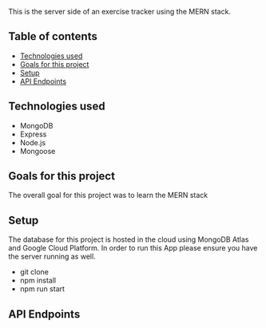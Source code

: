 This is the server side of an exercise tracker using the MERN stack. 
## Table of contents

- [Technologies used](#Technologies-used)
- [Goals for this project](#Goals-for-this-project)
- [Setup](#Setup)
- [API Endpoints](#API-Endpoints)

## Technologies used
- MongoDB
- Express
- Node.js
- Mongoose

## Goals for this project
The overall goal for this project was to learn the MERN stack 
## Setup
The database for this project is hosted in the cloud using MongoDB Atlas and Google Cloud Platform.
In order to run this App please ensure you have the server running as well. 
- git clone
- npm install
- npm run start
## API Endpoints



